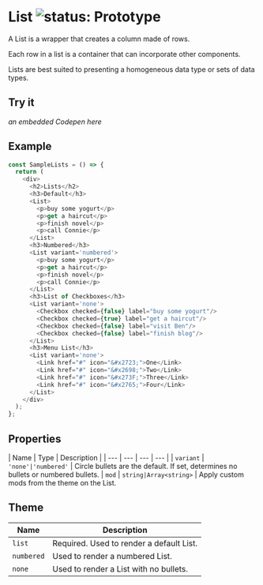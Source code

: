 # List ![status: Prototype](https://img.shields.io/badge/status-prototype-orange.svg)

A List is a wrapper that creates a column made of rows.

Each row in a list is a container that can incorporate other components.

Lists are best suited to presenting a homogeneous data type or sets of data types.

## Try it
_an embedded Codepen here_

## Example

```javascript
const SampleLists = () => {
  return (
    <div>
      <h2>Lists</h2>
      <h3>Default</h3>
      <List>
        <p>buy some yogurt</p>
        <p>get a haircut</p>
        <p>finish novel</p>
        <p>call Connie</p>
      </List>
      <h3>Numbered</h3>
      <List variant='numbered'>
        <p>buy some yogurt</p>
        <p>get a haircut</p>
        <p>finish novel</p>
        <p>call Connie</p>
      </List>
      <h3>List of Checkboxes</h3>
      <List variant='none'>
        <Checkbox checked={false} label="buy some yogurt"/>
        <Checkbox checked={true} label="get a haircut"/>
        <Checkbox checked={false} label="visit Ben"/>
        <Checkbox checked={false} label="finish blog"/>
      </List>
      <h3>Menu List</h3>
      <List variant='none'>
        <Link href="#" icon="&#x2723;">One</Link>
        <Link href="#" icon="&#x2698;">Two</Link>
        <Link href="#" icon="&#x273F;">Three</Link>
        <Link href="#" icon="&#x2765;">Four</Link>
      </List>
    </div>
  );
};
```

## Properties

| Name | Type | Description |
| --- | --- | --- | --- |
| `variant` | <code>'none'&#124;'numbered'</code> | Circle bullets are the default. If set, determines no bullets or numbered bullets.
| `mod` | `string|Array<string>` | Apply custom mods from the theme on the List.

## Theme

| Name | Description |
| ---  | ----------- |
| `list` | Required. Used to render a default List. |
| `numbered` | Used to render a numbered List. |
| `none` | Used to render a List with no bullets. |
